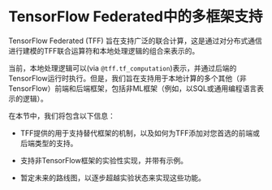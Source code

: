 # TensorFlow Federated中的多框架支持

TensorFlow Federated (TFF) 旨在支持广泛的联合计算，这是通过对分布式通信进行建模的TFF联合运算符和本地处理逻辑的组合来表示的。

当前，本地处理逻辑可以(via `@tff.tf_computation`)表示，并通过后端的TensorFlow运行时执行。但是，我们旨在支持用于本地计算的多个其他（非TensorFlow）前端和后端框架，包括非ML框架（例如，以SQL或通用编程语言表示的逻辑）。

在本节中，我们将包含以下信息：

- TFF提供的用于支持替代框架的机制，以及如何为TFF添加对您首选的前端或后端类型的支持。

- 支持非TensorFlow框架的实验性实现，并带有示例。

- 暂定未来的路线图，以逐步超越实验状态来实现这些功能。
